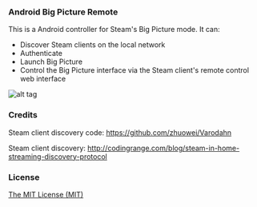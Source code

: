 ### Android Big Picture Remote

This is a Android controller for Steam's Big Picture mode. It can:

- Discover Steam clients on the local network
- Authenticate
- Launch Big Picture
- Control the Big Picture interface via the Steam client's remote control web interface

![alt tag](https://i.imgur.com/CtnAOjJ.png)

### Credits 

Steam client discovery code:
https://github.com/zhuowei/Varodahn

Steam client discovery:
http://codingrange.com/blog/steam-in-home-streaming-discovery-protocol

### License
[The MIT License (MIT)](http://opensource.org/licenses/MIT)

